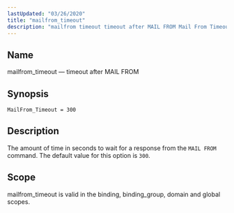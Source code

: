 ```yaml
---
lastUpdated: "03/26/2020"
title: "mailfrom_timeout"
description: "mailfrom timeout timeout after MAIL FROM Mail From Timeout 300 The amount of time in seconds to wait for a response from the MAIL FROM command The default value for this option is 300 mailfrom timeout is valid in the binding binding group domain and global scopes..."
---
```


<a name="conf.ref.mailfrom_timeout"></a> 
## Name

mailfrom_timeout — timeout after MAIL FROM

## Synopsis

`MailFrom_Timeout = 300`

<a name="idp10041232"></a> 
## Description

The amount of time in seconds to wait for a response from the `MAIL FROM` command. The default value for this option is `300`.

<a name="idp10043792"></a> 
## Scope

mailfrom_timeout is valid in the binding, binding_group, domain and global scopes.